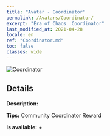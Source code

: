 ```yaml
---
title: "Avatar - Coordinator"
permalink: /Avatars/Coordinator/
excerpt: "Era of Chaos  Coordinator"
last_modified_at: 2021-04-28
locale: en
ref: "Coordinator.md"
toc: false
classes: wide
---
```

 ![Coordinator](/images/a/avatarFrame_15.png)

## Details

 **Description:**  

 **Tips:** Community Coordinator Reward 

 **Is available:**  + 

